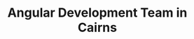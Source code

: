 ---
title: Angular Development Team in Cairns
permalink: /landings/locations/cairns/developer/angular
technology: Angular
location: Cairns
---